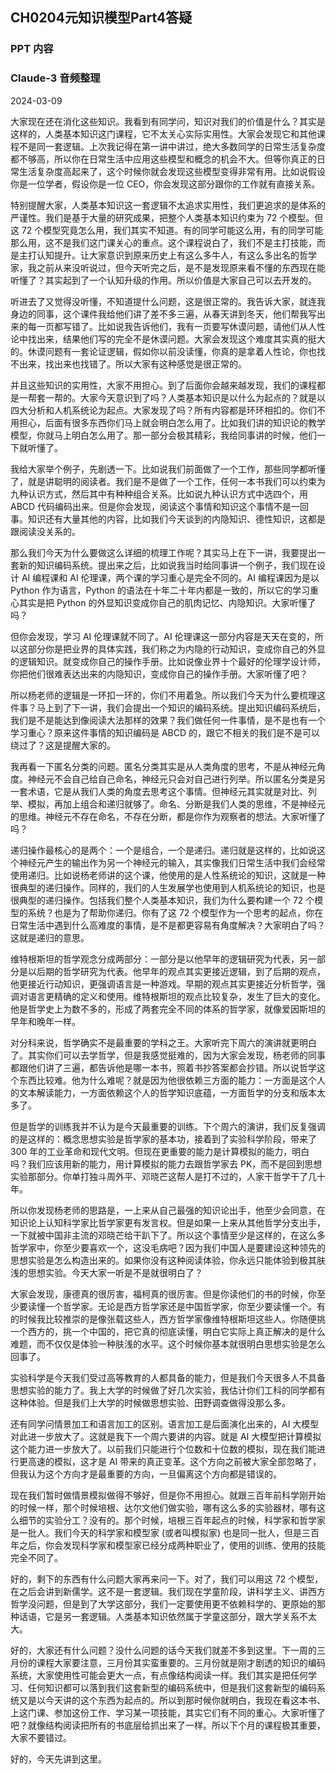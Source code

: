 ## CH0204元知识模型Part4答疑

### PPT 内容

### Claude-3 音频整理

2024-03-09

大家现在还在消化这些知识。我看到有同学问，知识对我们的价值是什么？其实是这样的，人类基本知识这门课程，它不太关心实际实用性。大家会发现它和其他课程不是同一套逻辑。上次我记得在第一讲中讲过，绝大多数同学的日常生活复杂度都不够高，所以你在日常生活中应用这些模型和概念的机会不大。但等你真正的日常生活复杂度高起来了，这个时候你就会发现这些模型变得非常有用。比如说假设你是一位学者，假设你是一位 CEO，你会发现这部分跟你的工作就有直接关系。

特别提醒大家，人类基本知识这一套逻辑不太追求实用性，我们更追求的是体系的严谨性。我们是基于大量的研究成果，把整个人类基本知识约束为 72 个模型。但这 72 个模型究竟怎么用，我们其实不知道。有的同学可能这么用，有的同学可能那么用，这不是我们这门课关心的重点。这个课程说白了，我们不是主打技能，而是主打认知提升。让大家意识到原来历史上有这么多牛人，有这么多出名的哲学家，我之前从来没听说过，但今天听完之后，是不是发现原来看不懂的东西现在能听懂了？其实起到了一个认知升级的作用。所以价值是大家自己可以去开发的。

听进去了又觉得没听懂，不知道提什么问题，这是很正常的。我告诉大家，就连我身边的同事，这个课件我给他们讲了差不多三遍，从春天讲到冬天，他们帮我写出来的每一页都写错了。比如说我告诉他们，我有一页要写休谟问题，请他们从人性论中找出来，结果他们写的完全不是休谟问题。大家会发现这个难度其实真的挺大的。休谟问题有一套论证逻辑，假如你以前没读懂，你真的是拿着人性论，你也找不出来，找出来也找错了。所以大家有这种感觉是很正常的。

并且这些知识的实用性，大家不用担心。到了后面你会越来越发现，我们的课程都是一帮套一帮的。大家今天意识到了吗？人类基本知识是以什么为起点的？就是以四大分析和人机系统论为起点。大家发现了吗？所有内容都是环环相扣的。你们不用担心，后面有很多东西你们马上就会明白怎么用了。比如我们讲的知识论的教学模型，你就马上明白怎么用了。那一部分会极其精彩，我给同事讲的时候，他们一下就听懂了。

我给大家举个例子，先剧透一下。比如说我们前面做了一个工作，那些同学都听懂了，就是讲聪明的阅读者。我们是不是做了一个工作，任何一本书我们可以约束为九种认识方式，然后其中有种种组合关系。比如说九种认识方式中选四个，用 ABCD 代码编码出来。但是你会发现，阅读这个事情和知识这个事情不是一回事。知识还有大量其他的内容，比如我们今天谈到的内隐知识、德性知识，这都是跟阅读没关系的。

那么我们今天为什么要做这么详细的梳理工作呢？其实马上在下一讲，我要提出一套新的知识编码系统。提出来之后，比如说我当时给同事讲一个例子，我们现在设计 AI 编程课和 AI 伦理课，两个课的学习重心是完全不同的。AI 编程课因为是以 Python 作为语言，Python 的语法在十年二十年内都是一致的，所以它的学习重心其实是把 Python 的外显知识变成你自己的肌肉记忆、内隐知识。大家听懂了吗？

但你会发现，学习 AI 伦理课就不同了。AI 伦理课这一部分内容是天天在变的，所以这部分你是把业界的具体实践，我们称之为内隐的行动知识，变成你自己的外显的逻辑知识。就变成你自己的操作手册。比如说像业界十个最好的伦理学设计师，你把他们很难表达出来的内隐知识，变成你自己的操作手册。大家听懂了吧？

所以杨老师的逻辑是一环扣一环的，你们不用着急。所以我们今天为什么要梳理这件事？马上到了下一讲，我们会提出一个知识的编码系统。提出知识编码系统后，我们是不是能达到像阅读大法那样的效果？我们做任何一件事情，是不是也有一个学习重心？原来这件事情的知识编码是 ABCD 的，跟它不相关的我们是不是可以绕过了？这是提醒大家的。

我再看一下匿名分类的问题。匿名分类其实是从人类角度的思考，不是从神经元角度。神经元不会自己给自己命名，神经元只会对自己进行列举。所以匿名分类是另一套术语，它是从我们人类的角度去思考这个事情。但神经元其实就是对比、列举、模拟，再加上组合和递归就够了。命名、分断是我们人类的思维，不是神经元的思维。神经元不存在命名，不存在分断，都是你作为观察者的想法。大家听懂了吗？

递归操作最核心的是两个：一个是组合，一个是递归。递归就是这样的，比如说这个神经元产生的输出作为另一个神经元的输入，其实像我们日常生活中我们会经常使用递归。比如说杨老师讲的这个课，他使用的是人性系统论的知识，这就是一种很典型的递归操作。同样的，我们的人生发展学也使用到人机系统论的知识，也是很典型的递归操作。包括我们整个人类基本知识，我们为什么要构建一个 72 个模型的系统？也是为了帮助你递归。你有了这 72 个模型作为一个思考的起点，你在日常生活中遇到什么高难度的事情，是不是都更容易有角度解决？大家明白了吗？这就是递归的意思。

维特根斯坦的哲学观念分成两部分：一部分是以他早年的逻辑研究为代表，另一部分是以后期的哲学研究为代表。他早年的观点其实更接近逻辑，到了后期的观点，他更接近行动知识，更强调语言是一种游戏。早期的观点其实更接近分析哲学，强调对语言更精确的定义和使用。维特根斯坦的观点比较复杂，发生了巨大的变化。他是哲学史上为数不多的，形成了两套完全不同的体系的哲学家，就像爱因斯坦的早年和晚年一样。

对分科来说，哲学确实不是最重要的学科之王。大家听完下周六的演讲就更明白了。其实你们可以去学哲学，但是我感觉挺难的，因为大家会发现，杨老师的同事都跟他们讲了三遍，都告诉他是哪一本书，照着书抄答案都会抄错。所以说哲学这个东西比较难。他为什么难呢？就是因为他很依赖三方面的能力：一方面是这个人的文本解读能力，一方面依赖这个人的哲学知识底蕴，一方面哲学的分支和版本太多了。

但是哲学的训练我并不认为是今天最重要的训练。下个周六的演讲，我们反复强调的是这样的：概念思想实验是哲学家的基本功，接着到了实验科学阶段，带来了 300 年的工业革命和现代文明。但现在更重要的能力是计算模拟的能力，明白吗？我们应该用新的能力，用计算模拟的能力去跟哲学家去 PK，而不是回到思想实验那部分。你单打独斗周外平、邓晓芒这帮人是打不过的，人家干哲学干了几十年。

所以你发现杨老师的思路是，一上来从自己最强的知识论出手，他至少会同意，在知识论上认知科学家比哲学家更有发言权。但是如果一上来从其他哲学分支出手，一下就被中国非主流的邓晓芒给干趴下了。所以这个事情至少是这样的，在这么多哲学家中，你至少要喜欢一个，这没毛病吧？因为我们中国人是要建设这种领先的思想实验是怎么构造出来的。如果你没有这种阅读体验，你永远只能体验到极其肤浅的思想实验。今天大家一听是不是就很明白了？

大家会发现，康德真的很厉害，福柯真的很厉害。但是你读他们的书的时候，你至少要读懂一个哲学家。无论是西方哲学家还是中国哲学家，你至少要读懂一个。有的时候我比较推崇的是像张载这些人，西方哲学家像维特根斯坦这些人。你随便挑一个西方的，挑一个中国的，把它真的彻底读懂，明白它实际上真正解决的是什么难题，而不仅仅是体验一种肤浅的水平。这个时候你基本就很明白思想实验是怎么回事了。

实验科学是今天我们受过高等教育的人都具备的能力，但是我们今天很多人不具备思想实验的能力了。我上大学的时候做了好几次实验，我估计你们工科的同学都有这种体验。但是我们上大学的时候做思想实验、田野调查做得没那么多。

还有同学问情景加工和语言加工的区别。语言加工是后面演化出来的，AI 大模型对此进一步放大了。这就是我下一个周六要讲的内容。就是 AI 大模型把计算模拟这个能力进一步放大了。以前我们只能进行个位数和十位数的模拟，现在我们能进行更高速的模拟，这才是 AI 带来的真正变革。这个方向之前被大家全部忽略了，但我认为这个方向才是最重要的方向，一旦偏离这个方向都是错误的。

现在我们暂时做情景模拟做得不够好，但是你不用担心。就跟三百年前科学刚开始的时候一样，那个时候培根、达尔文他们做实验，哪有这么多的实验器材，哪有这么细节的实验分工？没有的。那个时候，培根三百年起点的时候，科学家和哲学家是一批人。我们今天的科学家和模型家 (或者叫模拟家) 也是同一批人，但是三百年之后，你会发现科学家和模型家已经分成两种职业了，使用的训练、使用的技能完全不同了。

好的，剩下的东西有什么问题大家再来问一下。对了，我们可以用这 72 个模型，在之后会讲到新儒学。这不是一套逻辑。我们现在学童阶段，讲科学主义、讲西方哲学没问题，但是到了大学这部分，我们一定要使用更不依赖科学的、更原始的那种话语，它是另一套逻辑。人类基本知识依然属于学童这部分，跟大学关系不太大。

好的，大家还有什么问题？没什么问题的话今天我们就差不多到这里。下一周的三月份的课程大家要注意，三月份其实蛮重要的。三月份就是刚才剧透的知识的编码系统，大家使用性可能会更大一点，有点像结构阅读一样。我们其实是把任何学习、任何知识都可以落到我们这套新型的编码系统中，但是我们这套新型的编码系统又是以今天讲的这个东西为起点的。所以到那时候你就明白，我现在看这本书、上这门课、参加这份工作、学习某一项技能，其实它们有不同的重心。大家听懂了吧？就像结构阅读把所有的书底层给抓出来了一样。所以下个月的课程极其重要，大家不要错过。

好的，今天先讲到这里。